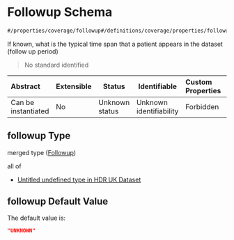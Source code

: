 # Followup Schema

```txt
#/properties/coverage/followup#/definitions/coverage/properties/followup
```

If known, what is the typical time span that a patient appears in the dataset (follow up period)


> No standard identified
>

| Abstract            | Extensible | Status         | Identifiable            | Custom Properties | Additional Properties | Access Restrictions | Defined In                                                                                         |
| :------------------ | ---------- | -------------- | ----------------------- | :---------------- | --------------------- | ------------------- | -------------------------------------------------------------------------------------------------- |
| Can be instantiated | No         | Unknown status | Unknown identifiability | Forbidden         | Allowed               | none                | [dataset.schema.json\*](../../../schema/dataset/latest/dataset.schema.json "open original schema") |

## followup Type

merged type ([Followup](dataset-definitions-coverage-properties-followup.md))

all of

-   [Untitled undefined type in HDR UK Dataset](dataset-definitions-coverage-properties-followup-allof-0.md "check type definition")

## followup Default Value

The default value is:

```json
"UNKNOWN"
```
